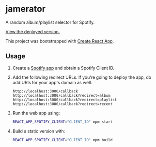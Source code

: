 # jamerator

A random album/playlist selector for Spotify.

[View the deployed version.](https://jamerator.ofcr.se/)

This project was bootstrapped with [Create React App](https://github.com/facebook/create-react-app).

## Usage

1. Create a [Spotify app](https://developer.spotify.com/dashboard) and obtain a Spotify Client ID.

1. Add the following redirect URLs. If you're going to deploy the app, do add URIs for your app's domain as well.

    ```
    http://localhost:3000/callback
    http://localhost:3000/callback?redirect=album
    http://localhost:3000/callback?redirect=playlist
    http://localhost:3000/callback?redirect=recent
    ```

1. Run the web app using:

    ```sh
    REACT_APP_SPOTIFY_CLIENT="CLIENT_ID" npm start
    ```

1. Build a static version with:

    ```sh
    REACT_APP_SPOTIFY_CLIENT="CLIENT_ID" npm build
    ```
